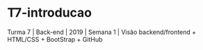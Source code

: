 # T7-introducao
Turma 7 | Back-end | 2019 | Semana 1 | Visão backend/frontend + HTML/CSS + BootStrap + GitHub
